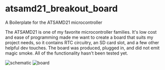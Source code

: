 # atsamd21_breakout_board
A Boilerplate for the ATSAMD21 microcontroller

The ATSAMD21 is one of my favorite microcontroller families. It's low cost and ease of programming made me want to create a board that suits my project needs, so it contains RTC circuitry, an SD card slot, and a few other helpful dev touches.
The board was produced, plugged in, and did not emit magic smoke. All of the functionality hasn't been tested yet.

![schematic](atsamd21_breakout_board-schematic.png)
![board](atsamd21_breakout_board-board.png)
